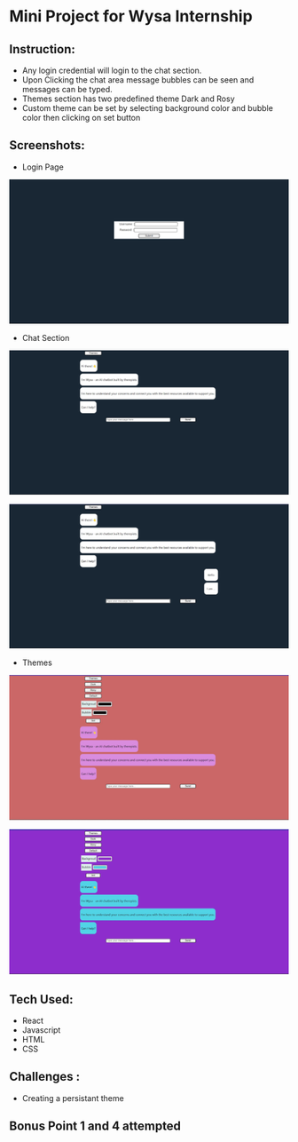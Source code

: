 # Mini Project for Wysa Internship

## Instruction:
- Any login credential will login to the chat section.
- Upon Clicking the chat area message bubbles can be seen and messages can be typed.
- Themes section has two predefined theme Dark and Rosy
- Custom theme can be set by selecting background color and bubble color then clicking on set button

## Screenshots:
- Login Page

![Login Page Dark Theme](https://github.com/RishabhRathi-Dev/ReactApp/blob/main/public/Screenshots/Login%20Page.jpg)

- Chat Section

![Chat Section 1](https://github.com/RishabhRathi-Dev/ReactApp/blob/main/public/Screenshots/ChatMsg1.jpg)

![Chat Section 2](https://github.com/RishabhRathi-Dev/ReactApp/blob/main/public/Screenshots/ChatMsg2.jpg)

- Themes 

![Rosy Theme](https://github.com/RishabhRathi-Dev/ReactApp/blob/main/public/Screenshots/RosyTheme.jpg)

![Custom Theme](https://github.com/RishabhRathi-Dev/ReactApp/blob/main/public/Screenshots/customTheme.jpg)

## Tech Used:
- React
- Javascript
- HTML
- CSS

## Challenges :
- Creating a persistant theme 

## Bonus Point 1 and 4 attempted 
